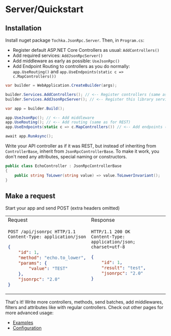 # Server/Quickstart

## Installation

Install nuget package `Tochka.JsonRpc.Server`. Then, in `Program.cs`:

* Register default ASP.NET Core Controllers as usual: `AddControllers()`
* Add required services: `AddJsonRpcServer()`
* Add middleware as early as possible: `UseJsonRpc()`
* Add Endpoint Routing to controllers as you do normally: `app.UseRouting()` and `app.UseEndpoints(static c => c.MapControllers())`

```cs
var builder = WebApplication.CreateBuilder(args);

builder.Services.AddControllers(); // <-- Register controllers (same as for REST)
builder.Services.AddJsonRpcServer(); // <-- Register this library services

var app = builder.Build();

app.UseJsonRpc(); // <-- Add middleware
app.UseRouting(); // <-- Add routing (same as for REST)
app.UseEndpoints(static c => c.MapControllers()) // <-- Add endpoints (same as for REST)

await app.RunAsync();
```

Write your API controller as if it was REST, but instead of inheriting from `ControllerBase`, inherit from `JsonRpcControllerBase`. To make it work, you don't need any attributes, special naming or constructors.

```cs
public class EchoController : JsonRpcControllerBase
{
    public string ToLower(string value) => value.ToLowerInvariant();
}
```

## Make a request

Start your app and send POST (extra headers omitted)

<table>
    <tr>
        <td>
            Request
        </td>
        <td>
            Response
        </td>
    </tr>
<tr>
<td valign="top">

```http
POST /api/jsonrpc HTTP/1.1
Content-Type: application/json
```
```json
{
    "id": 1,
    "method": "echo.to_lower",
    "params": {
        "value": "TEST"
    },
    "jsonrpc": "2.0"
}
```

</td>
<td valign="top">

```http
HTTP/1.1 200 OK
Content-Type: application/json; charset=utf-8
```
```json
{
    "id": 1,
    "result": "test",
    "jsonrpc": "2.0"
}
```

</td>
</tr>
</table>

That's it! Write more controllers, methods, send batches, add middlewares, filters and attributes like with regular controllers.
Check out other pages for more advanced usage:

- [Examples](examples)
- [Configuration](configuration)
